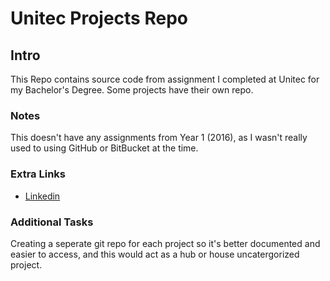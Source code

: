 # Unitec Projects Repo

## Intro

This Repo contains source code from assignment I completed at Unitec for my Bachelor's Degree.
Some projects have their own repo.

### Notes

This doesn't have any assignments from Year 1 (2016), as I wasn't really used to using GitHub or BitBucket at the time.

### Extra Links

- [Linkedin](https://nz.linkedin.com/in/shivneel-achari-188573170)

### Additional Tasks

Creating a seperate git repo for each project so it's better documented and easier to access, and this would act as a hub or house uncatergorized project.
